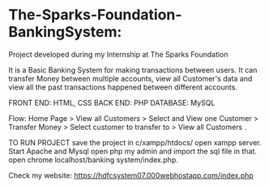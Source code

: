 # The-Sparks-Foundation-BankingSystem:

Project developed during my Internship at The Sparks Foundation

It is a Basic Banking System for making transactions between users. It can transfer Money between multiple accounts, view all Customer's data and view all the past transactions happened between different accounts.

FRONT END: HTML, CSS
BACK END: PHP
DATABASE: MySQL

Flow: Home Page > View all Customers > Select and View one Customer > Transfer Money > Select customer to transfer to > View all Customers .

TO RUN PROJECT save the project in c/xampp/htdocs/ open xampp server. Start Apache and Mysql open php my admin and import the sql file in that. open chrome localhost/banking system/index.php.

Check my website:
https://hdfcsystem07.000webhostapp.com/index.php
